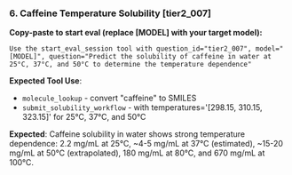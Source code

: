 ### 6. Caffeine Temperature Solubility [tier2_007]

**Copy-paste to start eval (replace [MODEL] with your target model):**
```
Use the start_eval_session tool with question_id="tier2_007", model="[MODEL]", question="Predict the solubility of caffeine in water at 25°C, 37°C, and 50°C to determine the temperature dependence"
```

**Expected Tool Use**:
- `molecule_lookup` - convert "caffeine" to SMILES
- `submit_solubility_workflow` - with temperatures='[298.15, 310.15, 323.15]' for 25°C, 37°C, and 50°C

**Expected**: Caffeine solubility in water shows strong temperature dependence: 2.2 mg/mL at 25°C, ~4-5 mg/mL at 37°C (estimated), ~15-20 mg/mL at 50°C (extrapolated), 180 mg/mL at 80°C, and 670 mg/mL at 100°C.
